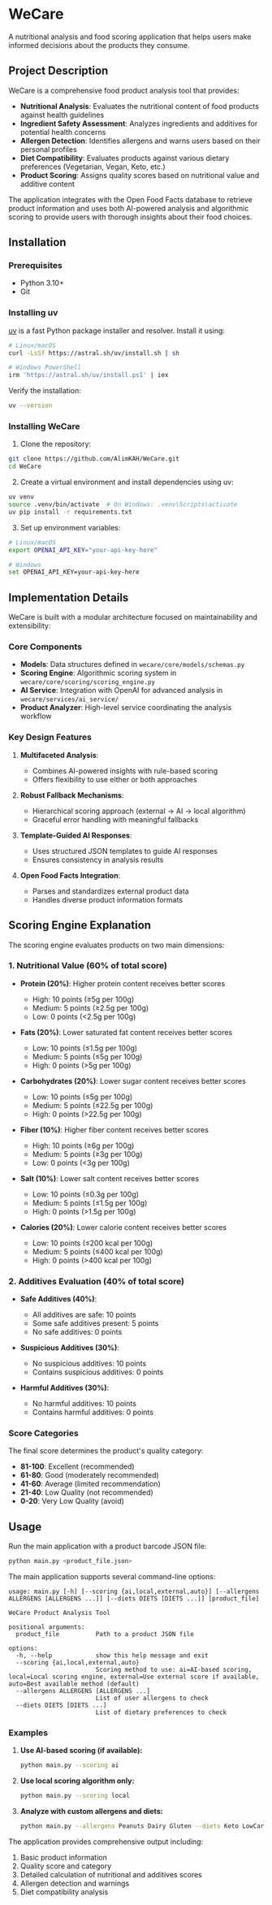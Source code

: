 # WeCare

A nutritional analysis and food scoring application that helps users make informed decisions about the products they consume.

## Project Description

WeCare is a comprehensive food product analysis tool that provides:

- **Nutritional Analysis**: Evaluates the nutritional content of food products against health guidelines
- **Ingredient Safety Assessment**: Analyzes ingredients and additives for potential health concerns
- **Allergen Detection**: Identifies allergens and warns users based on their personal profiles
- **Diet Compatibility**: Evaluates products against various dietary preferences (Vegetarian, Vegan, Keto, etc.)
- **Product Scoring**: Assigns quality scores based on nutritional value and additive content

The application integrates with the Open Food Facts database to retrieve product information and uses both AI-powered analysis and algorithmic scoring to provide users with thorough insights about their food choices.

## Installation

### Prerequisites

- Python 3.10+
- Git

### Installing uv

[uv](https://github.com/astral-sh/uv) is a fast Python package installer and resolver. Install it using:

```bash
# Linux/macOS
curl -LsSf https://astral.sh/uv/install.sh | sh

# Windows PowerShell
irm 'https://astral.sh/uv/install.ps1' | iex
```

Verify the installation:

```bash
uv --version
```

### Installing WeCare

1. Clone the repository:

```bash
git clone https://github.com/AlimKAH/WeCare.git
cd WeCare
```

2. Create a virtual environment and install dependencies using uv:

```bash
uv venv
source .venv/bin/activate  # On Windows: .venv\Scripts\activate
uv pip install -r requirements.txt
```

3. Set up environment variables:

```bash
# Linux/macOS
export OPENAI_API_KEY="your-api-key-here"

# Windows
set OPENAI_API_KEY=your-api-key-here
```

## Implementation Details

WeCare is built with a modular architecture focused on maintainability and extensibility:

### Core Components

- **Models**: Data structures defined in `wecare/core/models/schemas.py`
- **Scoring Engine**: Algorithmic scoring system in `wecare/core/scoring/scoring_engine.py`
- **AI Service**: Integration with OpenAI for advanced analysis in `wecare/services/ai_service/`
- **Product Analyzer**: High-level service coordinating the analysis workflow

### Key Design Features

1. **Multifaceted Analysis**:
   - Combines AI-powered insights with rule-based scoring
   - Offers flexibility to use either or both approaches

2. **Robust Fallback Mechanisms**:
   - Hierarchical scoring approach (external → AI → local algorithm)
   - Graceful error handling with meaningful fallbacks

3. **Template-Guided AI Responses**:
   - Uses structured JSON templates to guide AI responses
   - Ensures consistency in analysis results

4. **Open Food Facts Integration**:
   - Parses and standardizes external product data
   - Handles diverse product information formats

## Scoring Engine Explanation

The scoring engine evaluates products on two main dimensions:

### 1. Nutritional Value (60% of total score)

- **Protein (20%)**: Higher protein content receives better scores
  - High: 10 points (≥5g per 100g)
  - Medium: 5 points (≥2.5g per 100g)
  - Low: 0 points (<2.5g per 100g)

- **Fats (20%)**: Lower saturated fat content receives better scores
  - Low: 10 points (≤1.5g per 100g)
  - Medium: 5 points (≤5g per 100g)
  - High: 0 points (>5g per 100g)

- **Carbohydrates (20%)**: Lower sugar content receives better scores
  - Low: 10 points (≤5g per 100g)
  - Medium: 5 points (≤22.5g per 100g)
  - High: 0 points (>22.5g per 100g)

- **Fiber (10%)**: Higher fiber content receives better scores
  - High: 10 points (≥6g per 100g)
  - Medium: 5 points (≥3g per 100g)
  - Low: 0 points (<3g per 100g)

- **Salt (10%)**: Lower salt content receives better scores
  - Low: 10 points (≤0.3g per 100g)
  - Medium: 5 points (≤1.5g per 100g)
  - High: 0 points (>1.5g per 100g)

- **Calories (20%)**: Lower calorie content receives better scores
  - Low: 10 points (≤200 kcal per 100g)
  - Medium: 5 points (≤400 kcal per 100g)
  - High: 0 points (>400 kcal per 100g)

### 2. Additives Evaluation (40% of total score)

- **Safe Additives (40%)**:
  - All additives are safe: 10 points
  - Some safe additives present: 5 points
  - No safe additives: 0 points

- **Suspicious Additives (30%)**:
  - No suspicious additives: 10 points
  - Contains suspicious additives: 0 points

- **Harmful Additives (30%)**:
  - No harmful additives: 10 points
  - Contains harmful additives: 0 points

### Score Categories

The final score determines the product's quality category:

- **81-100**: Excellent (recommended)
- **61-80**: Good (moderately recommended)
- **41-60**: Average (limited recommendation)
- **21-40**: Low Quality (not recommended)
- **0-20**: Very Low Quality (avoid)

## Usage

Run the main application with a product barcode JSON file:

```bash
python main.py <product_file.json>
```

The main application supports several command-line options:

```
usage: main.py [-h] [--scoring {ai,local,external,auto}] [--allergens ALLERGENS [ALLERGENS ...]] [--diets DIETS [DIETS ...]] [product_file]

WeCare Product Analysis Tool

positional arguments:
  product_file          Path to a product JSON file

options:
  -h, --help            show this help message and exit
  --scoring {ai,local,external,auto}
                        Scoring method to use: ai=AI-based scoring, local=Local scoring engine, external=Use external score if available, auto=Best available method (default)
  --allergens ALLERGENS [ALLERGENS ...]
                        List of user allergens to check
  --diets DIETS [DIETS ...]
                        List of dietary preferences to check
```

### Examples

1. **Use AI-based scoring (if available):**
   ```bash
   python main.py --scoring ai
   ```

2. **Use local scoring algorithm only:**
   ```bash
   python main.py --scoring local
   ```

3. **Analyze with custom allergens and diets:**
   ```bash
   python main.py --allergens Peanuts Dairy Gluten --diets Keto LowCarb
   ```

The application provides comprehensive output including:
1. Basic product information
2. Quality score and category
3. Detailed calculation of nutritional and additives scores
4. Allergen detection and warnings
5. Diet compatibility analysis
